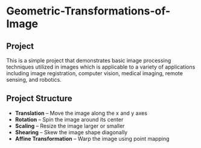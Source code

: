 # Geometric-Transformations-of-Image

## Project
This is a simple project that demonstrates basic image processing techniques utilized in images which is applicable to a variety of applications including image registration, computer vision, medical imaging, remote sensing, and robotics. 

## Project Structure

- **Translation** – Move the image along the x and y axes  
- **Rotation** – Spin the image around its center  
- **Scaling** – Resize the image larger or smaller  
- **Shearing** – Skew the image shape diagonally  
- **Affine Transformation** – Warp the image using point mapping  
